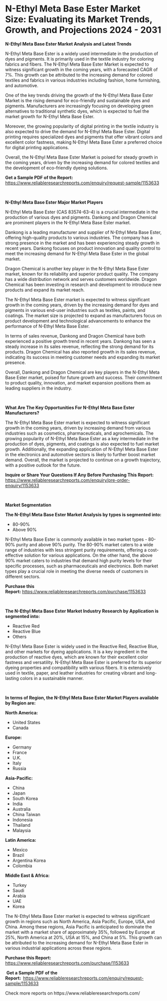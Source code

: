 <p><h1>N-Ethyl Meta Base Ester Market Size: Evaluating its Market Trends, Growth, and Projections 2024 - 2031</h1></p><p><strong>N-Ethyl Meta Base Ester Market Analysis and Latest Trends</strong></p>
<p><p>N-Ethyl Meta Base Ester is a widely used intermediate in the production of dyes and pigments. It is primarily used in the textile industry for coloring fabrics and fibers. The N-Ethyl Meta Base Ester Market is expected to witness significant growth in the coming years, with a forecasted CAGR of 7%. This growth can be attributed to the increasing demand for colored textiles and fabrics in various industries including fashion, home furnishing, and automotive.</p><p>One of the key trends driving the growth of the N-Ethyl Meta Base Ester Market is the rising demand for eco-friendly and sustainable dyes and pigments. Manufacturers are increasingly focusing on developing green alternatives to traditional synthetic dyes, which is expected to fuel the market growth for N-Ethyl Meta Base Ester.</p><p>Moreover, the growing popularity of digital printing in the textile industry is also expected to drive the demand for N-Ethyl Meta Base Ester. Digital printing requires specialized dyes and pigments that offer vibrant colors and excellent color fastness, making N-Ethyl Meta Base Ester a preferred choice for digital printing applications.</p><p>Overall, the N-Ethyl Meta Base Ester Market is poised for steady growth in the coming years, driven by the increasing demand for colored textiles and the development of eco-friendly dyeing solutions.</p></p>
<p><strong>Get a Sample PDF of the Report:&nbsp;</strong> <a href="https://www.reliableresearchreports.com/enquiry/request-sample/1153633">https://www.reliableresearchreports.com/enquiry/request-sample/1153633</a></p>
<p>&nbsp;</p>
<p><strong>N-Ethyl Meta Base Ester Major Market Players</strong></p>
<p><p>N-Ethyl Meta Base Ester (CAS 83574-63-4) is a crucial intermediate in the production of various dyes and pigments. Dankong and Dragon Chemical are prominent players in the N-Ethyl Meta Base Ester market.</p><p>Dankong is a leading manufacturer and supplier of N-Ethyl Meta Base Ester, offering high-quality products to various industries. The company has a strong presence in the market and has been experiencing steady growth in recent years. Dankong focuses on product innovation and quality control to meet the increasing demand for N-Ethyl Meta Base Ester in the global market.</p><p>Dragon Chemical is another key player in the N-Ethyl Meta Base Ester market, known for its reliability and superior product quality. The company has a wide distribution network and serves customers worldwide. Dragon Chemical has been investing in research and development to introduce new products and expand its market reach.</p><p>The N-Ethyl Meta Base Ester market is expected to witness significant growth in the coming years, driven by the increasing demand for dyes and pigments in various end-user industries such as textiles, paints, and coatings. The market size is projected to expand as manufacturers focus on product development and technological advancements to enhance the performance of N-Ethyl Meta Base Ester.</p><p>In terms of sales revenue, Dankong and Dragon Chemical have both experienced a positive growth trend in recent years. Dankong has seen a steady increase in its sales revenue, reflecting the strong demand for its products. Dragon Chemical has also reported growth in its sales revenue, indicating its success in meeting customer needs and expanding its market presence.</p><p>Overall, Dankong and Dragon Chemical are key players in the N-Ethyl Meta Base Ester market, poised for future growth and success. Their commitment to product quality, innovation, and market expansion positions them as leading suppliers in the industry.</p></p>
<p>&nbsp;</p>
<p><strong>What Are The Key Opportunities For N-Ethyl Meta Base Ester Manufacturers?</strong></p>
<p><p>The N-Ethyl Meta Base Ester market is expected to witness significant growth in the coming years, driven by increasing demand from various industries such as cosmetics, pharmaceuticals, and agrochemicals. The growing popularity of N-Ethyl Meta Base Ester as a key intermediate in the production of dyes, pigments, and coatings is also expected to fuel market growth. Additionally, the expanding application of N-Ethyl Meta Base Ester in the electronics and automotive sectors is likely to further boost market demand. Overall, the market is projected to continue on a growth trajectory, with a positive outlook for the future.</p></p>
<p><strong>Inquire or Share Your Questions If Any Before Purchasing This Report:</strong> <a href="https://www.reliableresearchreports.com/enquiry/pre-order-enquiry/1153633">https://www.reliableresearchreports.com/enquiry/pre-order-enquiry/1153633</a></p>
<p>&nbsp;</p>
<p><strong>Market Segmentation</strong></p>
<p><strong>The N-Ethyl Meta Base Ester Market Analysis by types is segmented into:</strong></p>
<p><ul><li>80-90%</li><li>Above 90%</li></ul></p>
<p><p>N-Ethyl Meta Base Ester is commonly available in two market types - 80-90% purity and above 90% purity. The 80-90% market caters to a wide range of industries with less stringent purity requirements, offering a cost-effective solution for various applications. On the other hand, the above 90% market caters to industries that demand high purity levels for their specific processes, such as pharmaceuticals and electronics. Both market types play a crucial role in meeting the diverse needs of customers in different sectors.</p></p>
<p><strong>Purchase this Report:&nbsp;</strong><a href="https://www.reliableresearchreports.com/purchase/1153633">https://www.reliableresearchreports.com/purchase/1153633</a></p>
<p>&nbsp;</p>
<p><strong>The N-Ethyl Meta Base Ester Market Industry Research by Application is segmented into:</strong></p>
<p><ul><li>Reactive Red</li><li>Reactive Blue</li><li>Others</li></ul></p>
<p><p>N-Ethyl Meta Base Ester is widely used in the Reactive Red, Reactive Blue, and other markets for dyeing applications. It is a key ingredient in the production of reactive dyes, which are known for their excellent color fastness and versatility. N-Ethyl Meta Base Ester is preferred for its superior dyeing properties and compatibility with various fibers. It is extensively used in textile, paper, and leather industries for creating vibrant and long-lasting colors in a sustainable manner.</p></p>
<p>&nbsp;</p>
<p><strong>In terms of Region, the N-Ethyl Meta Base Ester Market Players available by Region are:</strong></p>
<p>
    <p> <strong> North America: </strong>
        <ul>
            <li>United States</li>
            <li>Canada</li>
        </ul>
        </p> 
    <p> <strong> Europe: </strong>
        <ul>
            <li>Germany</li>
            <li>France</li>
            <li>U.K.</li>
            <li>Italy</li>
            <li>Russia</li>
        </ul>
        </p> 
    <p> <strong> Asia-Pacific: </strong>
        <ul>
            <li>China</li>
            <li>Japan</li>
            <li>South Korea</li>
            <li>India</li>
            <li>Australia</li>
            <li>China Taiwan</li>
            <li>Indonesia</li>
            <li>Thailand</li>
            <li>Malaysia</li>
        </ul>
        </p> 
    <p> <strong> Latin America: </strong>
        <ul>
            <li>Mexico</li>
            <li>Brazil</li>
            <li>Argentina Korea</li>
            <li>Colombia</li>
        </ul>
        </p> 
    <p> <strong> Middle East & Africa: </strong>
        <ul>
            <li>Turkey</li>
            <li>Saudi</li>
            <li>Arabia</li>
            <li>UAE</li>
            <li>Korea</li>
        </ul>
    </p>
    </p>
<p><p>The N-Ethyl Meta Base Ester market is expected to witness significant growth in regions such as North America, Asia Pacific, Europe, USA, and China. Among these regions, Asia Pacific is anticipated to dominate the market with a market share of approximately 35%, followed by Europe at 25%, North America at 20%, USA at 15%, and China at 5%. This growth can be attributed to the increasing demand for N-Ethyl Meta Base Ester in various industrial applications across these regions.</p></p>
<p><strong>Purchase this Report: </strong><a href="https://www.reliableresearchreports.com/purchase/1153633">https://www.reliableresearchreports.com/purchase/1153633</a></p>
<p>&nbsp;<strong>Get a Sample PDF of the Report:&nbsp;&nbsp;</strong><a href="https://www.reliableresearchreports.com/enquiry/request-sample/1153633">https://www.reliableresearchreports.com/enquiry/request-sample/1153633</a></p>
<p><strong></strong></p>
<p>Check more reports on https://www.reliableresearchreports.com/</p>